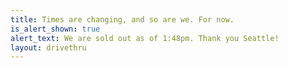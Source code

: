 ```yaml
---
title: Times are changing, and so are we. For now.
is_alert_shown: true
alert_text: We are sold out as of 1:48pm. Thank you Seattle!
layout: drivethru
---
```


